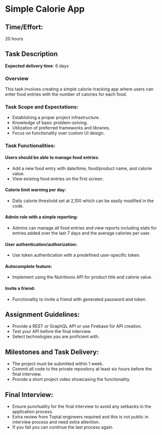 # Simple Calorie App

## Time/Effort:
20 hours

## Task Description
**Expected delivery time**: 6 days

### Overview
This task involves creating a simple calorie-tracking app where users can enter food entries with the number of calories for each food.

### Task Scope and Expectations:
- Establishing a proper project infrastructure.
- Knowledge of basic problem-solving.
- Utilization of preferred frameworks and libraries.
- Focus on functionality over custom UI design.

### Task Functionalities:

#### Users should be able to manage food entries:
- Add a new food entry with date/time, food/product name, and calorie value.
- View existing food entries on the first screen.

#### Calorie limit warning per day:
- Daily calorie threshold set at 2,100 which can be easily modified in the code.

#### Admin role with a simple reporting:
- Admins can manage all food entries and view reports including stats for entries added over the last 7 days and the average calories per user.

#### User authentication/authorization:
- Use token authentication with a predefined user-specific token. 

#### Autocomplete feature:
- Implement using the Nutritionix API for product title and calorie value.

#### Invite a friend:
- Functionality to invite a friend with generated password and token.

## Assignment Guidelines:
- Provide a REST or GraphQL API or use Firebase for API creation.
- Test your API before the final interview.
- Select technologies you are proficient with.

## Milestones and Task Delivery:
- The project must be submitted within 1 week.
- Commit all code to the private repository at least six hours before the final interview.
- Provide a short project video showcasing the functionality.

## Final Interview:
- Ensure punctuality for the final interview to avoid any setbacks in the application process.
- Extra review from Toptal engineers required and this is not public in interview process and need extra attention.
- If you fail you can continue the last process again.
